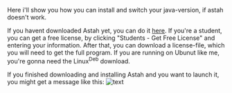 Here i'll show you how you can install and switch your java-version, if astah doesn't work.

If you havent downloaded Astah yet, you can do it [here](http://astah.net/download). If you're a student, you can get a free license, by clicking "Students - Get Free License" and entering your information. After that, you can download a license-file, which you will need to get the full program. If you are running on Ubunut like me, you're gonna need the Linux<sup>Deb</sup> download.

If you finished downloading and installing Astah and you want to launch it, you might get a message like this:
![text](/home/tobi/Privat/GitHub/HowTo/figs/Astah_Java_Version.png)
